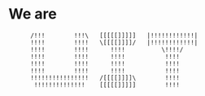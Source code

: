 
# We are

 
          /!!!        !!!\   [[[[[]]]]]   |!!!!!!!!!!!!| 
          !!!!        !!!!   \[[[[]]]]/   |!!!!!!!!!!!!|      
          !!!!        !!!!      !!!!          \!!!!/
          !!!!        !!!!      !!!!           !!!!
          !!!!        !!!!      !!!!           !!!!
          !!!!        !!!!      !!!!           !!!!
          !!!!!!!!!!!!!!!!   /[[[[]]]]\        !!!!
           !!!!!!!!!!!!!!    [[[[[]]]]]        !!!!


